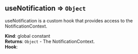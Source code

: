 <a name="useNotification"></a>

## useNotification ⇒ <code>Object</code>
useNotification is a custom hook that provides access to the NotificationContext.

**Kind**: global constant  
**Returns**: <code>Object</code> - The NotificationContext.  
**Hook**:   
